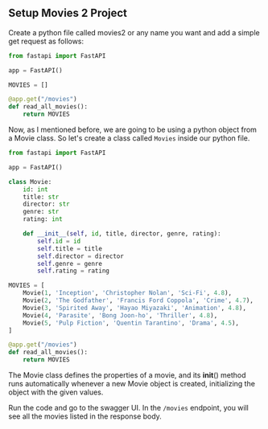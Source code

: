## Setup Movies 2 Project

Create a python file called movies2 or any name you want and add a simple get request as follows:

```python
from fastapi import FastAPI

app = FastAPI()

MOVIES = []

@app.get("/movies")
def read_all_movies():
    return MOVIES
```

Now, as I mentioned before, we are going to be using a python object from a Movie class. So let's create a class called `Movies` inside our python file.

```python
from fastapi import FastAPI

app = FastAPI()

class Movie:
    id: int
    title: str
    director: str
    genre: str
    rating: int

    def __init__(self, id, title, director, genre, rating):
        self.id = id
        self.title = title
        self.director = director
        self.genre = genre
        self.rating = rating

MOVIES = [
    Movie(1, 'Inception', 'Christopher Nolan', 'Sci-Fi', 4.8),
    Movie(2, 'The Godfather', 'Francis Ford Coppola', 'Crime', 4.7),
    Movie(3, 'Spirited Away', 'Hayao Miyazaki', 'Animation', 4.8),
    Movie(4, 'Parasite', 'Bong Joon-ho', 'Thriller', 4.8),
    Movie(5, 'Pulp Fiction', 'Quentin Tarantino', 'Drama', 4.5),
]

@app.get("/movies")
def read_all_movies():
    return MOVIES
```

The Movie class defines the properties of a movie, and its **init**() method runs automatically whenever a new Movie object is created, initializing the object with the given values.

Run the code and go to the swagger UI. In the `/movies` endpoint, you will see all the movies listed in the response body.

